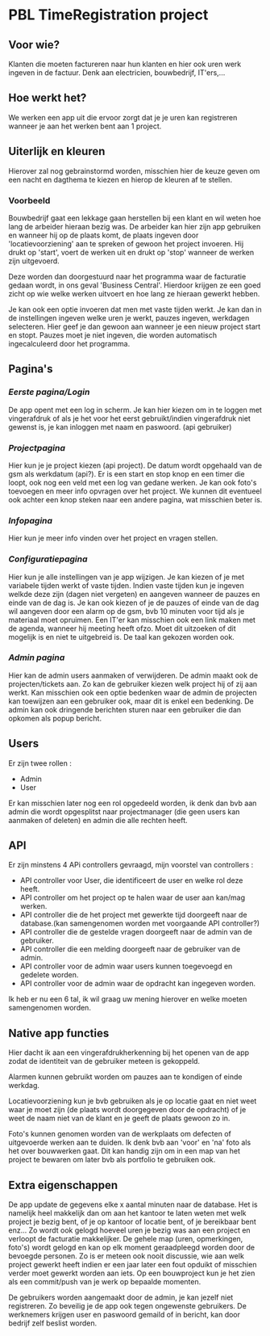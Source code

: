 # PBL TimeRegistration project

## Voor wie?

Klanten die moeten factureren naar hun klanten en hier ook uren werk ingeven in de factuur. Denk aan electricien, bouwbedrijf, IT'ers,...

## Hoe werkt het?

We werken een app uit die ervoor zorgt dat je je uren kan registreren wanneer je aan het werken bent aan 1 project.

## Uiterlijk en kleuren

Hierover zal nog gebrainstormd worden, misschien hier de keuze geven om een nacht en dagthema te kiezen en hierop de kleuren af te stellen.

### Voorbeeld

Bouwbedrijf gaat een lekkage gaan herstellen bij een klant en wil weten hoe lang de arbeider hieraan bezig was. De arbeider kan hier zijn app gebruiken en wanneer hij op de plaats komt, de plaats ingeven door 'locatievoorziening' aan te spreken of gewoon het project invoeren. Hij drukt op 'start', voert de werken uit en drukt op 'stop' wanneer de werken zijn uitgevoerd.

Deze worden dan doorgestuurd naar het programma waar de facturatie gedaan wordt, in ons geval 'Business Central'. Hierdoor krijgen ze een goed zicht op wie welke werken uitvoert en hoe lang ze hieraan gewerkt hebben.

Je kan ook een optie invoeren dat men met vaste tijden werkt. Je kan dan in de instellingen ingeven welke uren je werkt, pauzes ingeven, werkdagen selecteren. Hier geef je dan gewoon aan wanneer je een nieuw project start en stopt. Pauzes moet je niet ingeven, die worden automatisch ingecalculeerd door het programma.

## Pagina's

### *Eerste pagina/Login* 

De app opent met een log in scherm. Je kan hier kiezen om in te loggen met vingerafdruk of als je het voor het eerst gebruikt/indien vingerafdruk niet gewenst is, je kan inloggen met naam en paswoord. (api gebruiker)

### *Projectpagina*

Hier kun je je project kiezen (api project). De datum wordt opgehaald van de gsm als werkdatum (api?). Er is een start en stop knop en een timer die loopt, 
ook nog een veld met een log van gedane werken. 
Je kan ook foto's toevoegen en meer info opvragen over het project. 
We kunnen dit eventueel ook achter een knop steken naar een andere pagina, wat misschien beter is.

### *Infopagina*

Hier kun je meer info vinden over het project en vragen stellen.

### *Configuratiepagina*

Hier kun je alle instellingen van je app wijzigen. 
Je kan kiezen of je met variabele tijden werkt of vaste tijden. 
Indien vaste tijden kun je ingeven welkde deze zijn (dagen niet vergeten) en aangeven wanneer de pauzes en einde van de dag is. 
Je kan ook kiezen of je de pauzes of einde van de dag wil aangeven door een alarm op de gsm, bvb 10 minuten voor tijd als je materiaal moet opruimen. 
Een IT'er kan misschien ook een link maken met de agenda, wanneer hij meeting heeft ofzo. Moet dit uitzoeken of dit mogelijk is en niet te uitgebreid is.
De taal kan gekozen worden ook.

### *Admin pagina*

Hier kan de admin users aanmaken of verwijderen. 
De admin maakt ook de projecten/tickets aan. Zo kan de gebruiker kiezen welk project hij of zij aan werkt. 
Kan misschien ook een optie bedenken waar de admin de projecten kan toewijzen aan een gebruiker ook, maar dit is enkel een bedenking.
De admin kan ook dringende berichten sturen naar een gebruiker die dan opkomen als popup bericht.

## Users

Er zijn twee rollen :
- Admin
- User

Er kan misschien later nog een rol opgedeeld worden, ik denk dan bvb aan admin die wordt opgesplitst naar projectmanager (die geen users kan aanmaken of deleten) en admin die alle rechten heeft.

## API

 Er zijn minstens 4 APi controllers gevraagd, mijn voorstel van controllers :

* API controller voor User, die identificeert de user en welke rol deze heeft.
* API controller om het project op te halen waar de user aan kan/mag werken.
* API controller die de het project met gewerkte tijd doorgeeft naar de database.(kan samengenomen worden met voorgaande API controller?)
* API controller die de gestelde vragen doorgeeft naar de admin van de gebruiker.
* API controller die een melding doorgeeft naar de gebruiker van de admin.
* API controller voor de admin waar users kunnen toegevoegd en gedelete worden.
* API controller voor de admin waar de opdracht kan ingegeven worden.

 Ik heb er nu een 6 tal, ik wil graag uw mening hierover en welke moeten samengenomen worden.

## Native app functies

Hier dacht ik aan een vingerafdrukherkenning bij het openen van de app zodat de identiteit van de gebruiker meteen is gekoppeld. 

Alarmen kunnen gebruikt worden om pauzes aan te kondigen of einde werkdag. 

Locatievoorziening kun je bvb gebruiken als je op locatie gaat en niet weet waar je moet zijn (de plaats wordt doorgegeven door de opdracht) of je weet de naam niet van de klant en je geeft de plaats gewoon zo in. 

Foto's kunnen genomen worden van de werkplaats om defecten of uitgevoerde werken aan te duiden. Ik denk bvb aan 'voor' en 'na' foto als het over bouwwerken gaat. Dit kan handig zijn om in een map van het project te bewaren om later bvb als portfolio te gebruiken ook. 

## Extra eigenschappen

De app update de gegevens elke x aantal minuten naar de database. Het is namelijk heel makkelijk dan om aan het kantoor te laten weten met welk project je bezig bent, of je op kantoor of locatie bent, of je bereikbaar bent enz... Zo wordt ook gelogd hoeveel uren je bezig was aan een project en verloopt de facturatie makkelijker. De gehele map (uren, opmerkingen, foto's) wordt gelogd en kan op elk moment geraadpleegd worden door de bevoegde personen. Zo is er meteen ook nooit discussie, wie aan welk project gewerkt heeft indien er een jaar later een fout opduikt of misschien verder moet gewerkt worden aan iets. Op een bouwproject kun je het zien als een commit/push van je werk op bepaalde momenten.

De gebruikers worden aangemaakt door de admin, je kan jezelf niet registreren. Zo beveilig je de app ook tegen ongewenste gebruikers. De werknemers krijgen user en paswoord gemaild of in bericht, kan door bedrijf zelf beslist worden.
